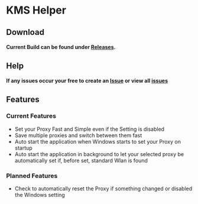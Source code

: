 # KMS Helper

## Download
#### Current Build can be found under [Releases](https://github.com/Der-Floh/KMS-Helper-2.0/releases).

## Help
#### If any issues occur your free to create an [Issue](https://github.com/Der-Floh/KMS-Helper-2.0/issues/new) or view all [issues](https://github.com/Der-Floh/KMS-Helper-2.0/issues)

## Features
### Current Features
 - Set your Proxy Fast and Simple even if the Setting is disabled
 - Save multiple proxies and switch between them fast
 - Auto start the application when Windows starts to set your Proxy on startup
 - Auto start the application in background to let your selected proxy be automatically set if, before set, standard Wlan is found

### Planned Features
 - Check to automatically reset the Proxy if something changed or disabled the Windows setting